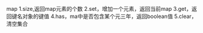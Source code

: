 map
1.size,返回map元素的个数
2.set，增加一个元素，返回当前map
3.get，返回键名对象的键值
4.has，ma中是否包含某个元三年，返回boolean值
5.clear，清空集合
